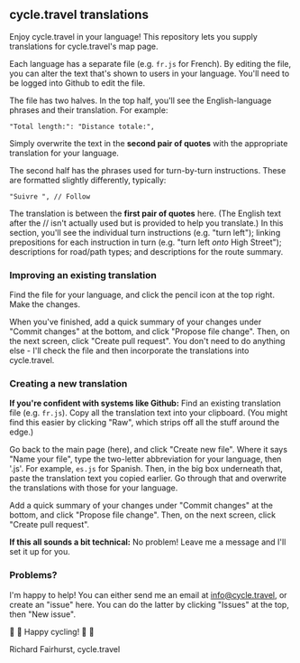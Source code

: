 ## cycle.travel translations

Enjoy cycle.travel in your language! This repository lets you supply translations for cycle.travel's map page.

Each language has a separate file (e.g. `fr.js` for French). By editing the file, you can alter the text that's shown to users in your language. You'll need to be logged into Github to edit the file.

The file has two halves. In the top half, you'll see the English-language phrases and their translation. For example:

    "Total length:": "Distance totale:",

Simply overwrite the text in the __second pair of quotes__ with the appropriate translation for your language.

The second half has the phrases used for turn-by-turn instructions. These are formatted slightly differently, typically:

    "Suivre ", // Follow

The translation is between the __first pair of quotes__ here. (The English text after the // isn't actually used but is provided to help you translate.) In this section, you'll see the individual turn instructions (e.g. "turn left"); linking prepositions for each instruction in turn (e.g. "turn left _onto_ High Street"); descriptions for road/path types; and descriptions for the route summary. 

### Improving an existing translation

Find the file for your language, and click the pencil icon at the top right. Make the changes.

When you've finished, add a quick summary of your changes under "Commit changes" at the bottom, and click "Propose file change". Then, on the next screen, click "Create pull request". You don't need to do anything else - I'll check the file and then incorporate the translations into cycle.travel.

### Creating a new translation

**If you're confident with systems like Github:** Find an existing translation file (e.g. `fr.js`). Copy all the translation text into your clipboard. (You might find this easier by clicking "Raw", which strips off all the stuff around the edge.)

Go back to the main page (here), and click "Create new file". Where it says "Name your file", type the two-letter abbreviation for your language, then '.js'. For example, `es.js` for Spanish. Then, in the big box underneath that, paste the translation text you copied earlier. Go through that and overwrite the translations with those for your language.

Add a quick summary of your changes under "Commit changes" at the bottom, and click "Propose file change". Then, on the next screen, click "Create pull request".

**If this all sounds a bit technical:** No problem! Leave me a message and I'll set it up for you.

### Problems?

I'm happy to help! You can either send me an email at [info@cycle.travel](mailto:info@cycle.travel), or create an "issue" here. You can do the latter by clicking "Issues" at the top, then "New issue".

🚴 🚴 Happy cycling! 🚴 🚴

Richard Fairhurst, cycle.travel
